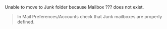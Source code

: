 Unable to move to Junk folder because Mailbox ??? does not exist.

> In Mail Preferences/Accounts check that Junk mailboxes are properly defined.
